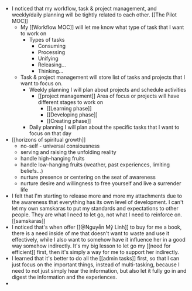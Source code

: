 - I noticed that my workflow, task & project management, and weekly/daily planning will be tightly related to each other. [[The Pilot MOC]]
    - My [[Workflow MOC]] will let me know what type of task that I want to work on
        - Types of tasks
            - Consuming
            - Processing
            - Unifying
            - Releasing...
            - Thinking...
    - Task & project management will store list of tasks and projects that I want to focus on.
        - Weekly planning I will plan about projects and schedule activities
            - [[project management]] Area of focus or projects will have different stages to work on
                - [[Learning phase]]
                - [[Developing phase]]
                - [[Creating phase]]
        - Daily planning I will plan about the specific tasks that I want to focus on that day
- [[horizons of spiritual growth]]
    - no-self - universal consiousness
    - serving and raising the unfolding reality
    - handle high-hanging fruits
    - handle low-hanging fruits (weather, past experiences, limiting beliefs...)
    - nurture presence or centering on the seat of awareness
    - nurture desire and willingness to free yourself and live a surrender life 
- I felt that I'm starting to release more and more my attachments due to the awareness that everything has its own level of development. I can't let my own samskaras to put my standards and expectations to other people. They are what I need to let go, not what I need to reinforce on. [[samskaras]]
-  I noticed that's when offer [[@Nguyễn Mỹ Linh]] to buy for me a book, there is a need inside of me that doesn't want to waste and use it effectively, while I also want to somehow have it influence her in a good way somehow indirectly. It's my big lesson to let go my [[need for efficient]] first, then it's simply a way for me to support her indirectly.
-  I learned that it's better to do all the [[admin tasks]] first, so that I can just focus on the important things, instead of multi-tasking, because I need to not just simply hear the information, but also let it fully go in and digest the information and the experiences.
-  
